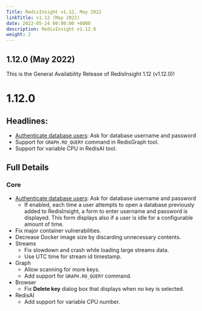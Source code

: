 ```yaml
---
Title: RedisInsight v1.12, May 2022
linkTitle: v1.12 (May 2022)
date: 2022-05-24 00:00:00 +0000
description: RedisInsight v1.12.0
weight: 2
---
```


## 1.12.0 (May 2022)

This is the General Availability Release of RedisInsight 1.12 (v1.12.0)!

#  1.12.0

## Headlines:
- [Authenticate database users](https://docs.redis.com/latest/ri/using-redisinsight/auth-database/): Ask for database username and password
- Support for `GRAPH.RO_QUERY` command in RedisGraph tool.
- Support for variable CPU in RedisAI tool.

## Full Details

### Core
- [Authenticate database users](https://docs.redis.com/latest/ri/using-redisinsight/auth-database/): Ask for database username and password
  - If enabled, each time a user attempts to open a database previously added to RedisInsight, a form to enter username and password is displayed. This form displays also if a user is idle for a configurable amount of time.
- Fix major container vulnerabilities.
- Decrease Docker image size by discarding unnecessary contents.
- Streams
  - Fix slowdown and crash while loading large streams data.
  - Use UTC time for stream id timestamp.
- Graph
  - Allow scanning for more keys.
  - Add support for `GRAPH.RO_QUERY` command.
- Browser
  - Fix **Delete key** dialog box that displays when no key is selected.
- RedisAI
  - Add support for variable CPU number.
